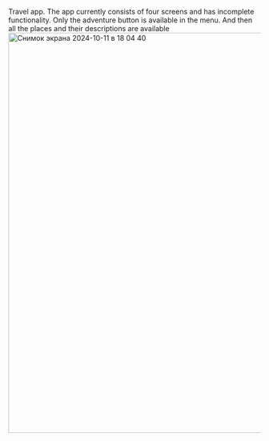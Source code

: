 Travel app.
The app currently consists of four screens and has incomplete functionality.
Only the adventure button is available in the menu. 
And then all the places and their descriptions are available 
<img width="800" alt="Снимок экрана 2024-10-11 в 18 04 40" src="https://github.com/user-attachments/assets/4929f308-6731-4816-a4a3-7f5b12592f15">

